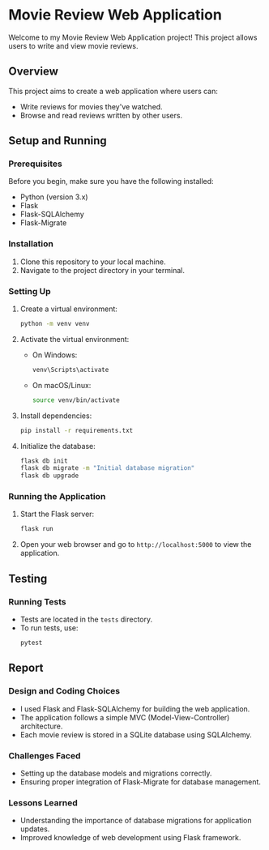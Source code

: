 # Movie Review Web Application

Welcome to my Movie Review Web Application project! This project allows users to write and view movie reviews.

## Overview

This project aims to create a web application where users can:
- Write reviews for movies they've watched.
- Browse and read reviews written by other users.

## Setup and Running

### Prerequisites
Before you begin, make sure you have the following installed:
- Python (version 3.x)
- Flask
- Flask-SQLAlchemy
- Flask-Migrate

### Installation
1. Clone this repository to your local machine.
2. Navigate to the project directory in your terminal.

### Setting Up
1. Create a virtual environment:
   ```bash
   python -m venv venv
   ```
2. Activate the virtual environment:
   - On Windows:
     ```bash
     venv\Scripts\activate
     ```
   - On macOS/Linux:
     ```bash
     source venv/bin/activate
     ```

3. Install dependencies:
   ```bash
   pip install -r requirements.txt
   ```

4. Initialize the database:
   ```bash
   flask db init
   flask db migrate -m "Initial database migration"
   flask db upgrade
   ```

### Running the Application
1. Start the Flask server:
   ```bash
   flask run
   ```
2. Open your web browser and go to `http://localhost:5000` to view the application.

## Testing

### Running Tests
- Tests are located in the `tests` directory.
- To run tests, use:
  ```bash
  pytest
  ```

## Report

### Design and Coding Choices
- I used Flask and Flask-SQLAlchemy for building the web application.
- The application follows a simple MVC (Model-View-Controller) architecture.
- Each movie review is stored in a SQLite database using SQLAlchemy.

### Challenges Faced
- Setting up the database models and migrations correctly.
- Ensuring proper integration of Flask-Migrate for database management.

### Lessons Learned
- Understanding the importance of database migrations for application updates.
- Improved knowledge of web development using Flask framework.
